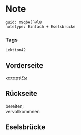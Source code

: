 # Note
```
guid: m9qbA[`@l8
notetype: Einfach + Eselsbrücke
```

### Tags
```
Lektion42
```

## Vorderseite
καταρτίζω

## Rückseite
<div>bereiten;</div><div>vervollkommnen</div>

## Eselsbrücke


